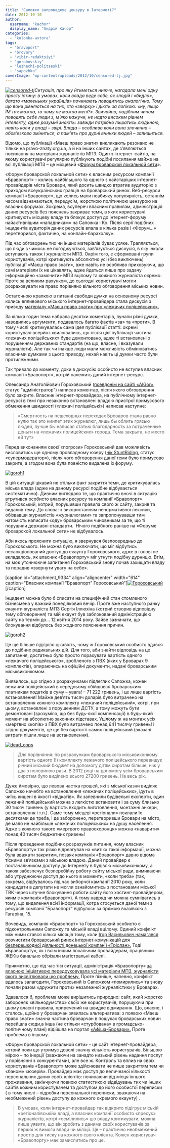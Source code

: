 ```yaml
---
title: "Сапожко запроваджує цензуру в Інтернеті?"
date: 2012-10-10
author: 
  username: "kachor"
  display_name: "Андрій Качор"
categories: 
  - "kolonka-avtora"
tags: 
  - "bravoport"
  - "brovary"
  - "vibir-redaktsiyi"
  - "gorohovskiy"
  - "lezhachi-politseski"
  - "sapozhko"
coverImage: "wp-content/uploads/2012/10/censored-tj.jpg"
---
```


_[![](https://mpz.brovary.org/wp-content/uploads/2012/10/censored-tj.jpg "censored-tj")](https://mpz.brovary.org/wp-content/uploads/2012/10/censored-tj.jpg)Ситуація, про яку йтиметься нижче, нагадала мені одну просту істину: в умовах, коли влада веде себе, як злодій і «бидло», багато «маленьких українців» починають поводитись аналогічно. Тому що вони рівняються на тих, хто «зверху» і діють за логікою: «ну, якщо ЇМ так можна, то чому не можна мені?». Звичайно, подібним чином поводять себе люди з, м’яко кажучи, не надто високим рівнем інтелекту, адже розумні знають: завжди потрібно лишатись людиною, навіть коли у владі – звірі. Влада – особливо коли вона злочинна – обов’язково зміниться, а пам'ять про дурні вчинки людей – залишиться._

Відомо, що публікації «Маєш право знати» викликають резонанс не тільки на pravo-znaty.org.ua, а й на інших сайтах, де з’являються посилання на матеріали журналістів МПЗ. Один з інтернет-сайтів, на якому користувачі регулярно публікують подібні посилання майже на всі публікації МПЗ – це місцевий «[Форум броварской локальной сети](http://city.brovary.net)».

«Форум броварской локальной сети» є власним ресурсом компанії «Бравопорт» - колись найбільшого та одного з найстаріших інтернет-провайдерів міста Бровари, який досить швидко втратив аудиторію з приходом всеукраїнських гравців на броварський ринок. Веб-ресурси компанії «Бравопорт», що колись мали неабияку популярність, останнім часом відзначаються, передусім, жорсткою політичною цензурою на власних форумах. Зокрема, всупереч власним правилам, адміністрація даних ресурсів без пояснень закриває теми, в яких користувачі критикують місцеву владу та блокує доступ до інтернет-форуму найактивнішим «нападникам» на Сапожка і Ко. Після серії подібних інцидентів аудиторія даних ресурсів впала в кілька разів і «Форум…» перетворився, фактично, на «онлайн-барахолку».

Під час обговорень тих чи інших матеріалів буває усяке. Трапляється, що люди з чимось не погоджуються, зав’язується дискусія, в яку інколи вступають також і журналісти МПЗ. Окрім того, є сформовані групи користувачів, котрі критикують абсолютно усі (без виключень) публікації «Маєш право знати», вже навіть не особливо приховуючи, що самі матеріали їх не цікавлять, адже йдеться лише про задачу інформаційно «замочити» МПЗ вцілому та кожного журналіста окремо. Проте за великим рахунком, до сьогодні користувачі могли розраховувати на право порівняно вільного обговорення міських новин.

Остаточною крапкою в питанні свободи думки на основному ресурсі колись впливового міського інтернет-провайдера стала дискусія з приводу [матеріалу «Маєш право знати» про «лежачих поліцейських».](https://mpz.brovary.org/mayzhe-vsi-lezhachi-politseyski-u-brovarah-vstanovleni-z-porushennyam-standartiv/)

За кілька годин тема набрала десятки коментарів, лунали різні думки, наводились аргументи, подавалось багато фактів «за» та «проти». В тому числі критикувалась сама ідея публікації статті: окремі користувачі всерйоз хвилювались, що після цієї публікації частина «лежачих поліцейських» буде демонтовано, адже ті встановлені з порушенням державних стандартів (на що, власне, і вказували журналісти). Але так чи інакше люди мали можливість обмінюватись власними думками з цього приводу, нехай навіть ці думки часто були протилежними.

Так тривало до моменту, доки в дискусію особисто не вступив власник компанії «Бравопорт», котрій належить даний інтернет-ресурс.

Олександр Анатолійович Гороховський ([псевдонім на сайті «AlGor»](http://city.brovary.net/portal/index.php?showuser=49), статус "адміністратор") написав коментар, після якого обговорення було закрите. Власник інтернет-провайдера, на публічному інтернет-ресурсі в темі про незаконно встановлені владою пристрої примусового обмеження швидкості («лежачі поліцейські») написав наступне:

> «Смертность на пешеходных переходах Броваров стала равно нулю так это ниипет этих журналюг, лишь бы облить грязью людей, лучше бы написал статью благодарность за потраченные деньги на «лежачих полицейских» города. Тема закрыта, не место ей тут»

Перед виконанням своєї «погрози» Гороховський дав можливість висловитись ще одному провладному юзеру ([нік StuntRiding,](http://city.brovary.net/portal/index.php?showuser=1164) статус «супермодератор»), після чого обговорення даної теми було примусово закрите, а згодом вона була повністю видалена із форуму.

[![](https://mpz.brovary.org/wp-content/uploads/2012/10/goroh1.jpg "goroh1")](https://mpz.brovary.org/wp-content/uploads/2012/10/goroh1.jpg)

В цій ситуації цікавий не стільки факт закриття теми, де критикувалась міська влада (адже на даному ресурсі подібне відбувається систематично). Дивним виглядало те, що практично вночі в ситуацію втрутився особисто власник ресурсу та компанії «Бравопорт» Гороховський, котрий, порушивши правила свого ж сайту, закрив та видалив тему. До слова: з використанням ненормативної лексики, обізвавши журналістів «журналюгами» та запропонувавши тим натомість написати «оду» броварським чиновникам за те, що ті порушили державні стандарти.  Нічого подібного раніше на «Форуме броварской локальной сети» не відбувалось.

Аби якось прояснити ситуацію, я звернувся безпосередньо до Гороховського. Не можна було виключати, що міг відбутись несанкціонований доступ до екаунту Гороховського, адже в голові не вкладалось, як власник «Бравопорту» міг утнути подібну дурницю. Втім, на моє уточнююче запитання Гороховський знову почав захищати владу та порадив «звернути увагу на себе».

\[caption id="attachment\_9334" align="aligncenter" width="614" caption="Власник компанії "Бравопорт" Гороховський"\][![](https://mpz.brovary.org/wp-content/uploads/2012/10/goroh4.jpg "Гороховський")](https://mpz.brovary.org/wp-content/uploads/2012/10/goroh4.jpg)\[/caption\]

Інцидент можна було б списати на специфічний стан стомленого бізнесмена у важкий понеділковий вечір. Проте вже наступного ранку екаунти журналіста МПЗ Сергія Іллюхіна (котрий створив відповідну тему обговорення) та мій екаунт був заблокований адміністрацією сайту на термін до… 12 квітня 2014 року. Зайве зазначати, що блокування відбулось без жодного пояснення причин.

[![](https://mpz.brovary.org/wp-content/uploads/2012/10/goroh21.jpg "goroh2")](https://mpz.brovary.org/wp-content/uploads/2012/10/goroh21.jpg)

Це ще більше підігріло цікавість, чому ж Гороховський особисто вдався до подібних радикальних дій. Для того, аби знайти відповідь на це запитання, достатньо було просто порахувати вартість одного «лежачого поліцейського», зробленого з ПВХ (яких у Броварах 9 комплектів), опираючись на офіційні документи, надані броварським міськвиконкомом.

Виявилось, що згідно з розрахунками підлеглих Сапожка, кожен лежачий поліцейський в середньому обійшовся броварським платникам податків в суму – увага! – 71 222 гривень, і це лише вартість встановлення! Майже дев’ять тисяч доларів було витрачено на встановлення кожного комплекту «лежачий поліцейський», котрі, при цьому, встановлені з порушенням ДСТУ, а тому можуть бути демонтовані (зрозуміло, що без будь-якої компенсації) в будь-який момент на абсолютно законних підставах. Уцілому ж на монтаж усіх «мертвих «копів» з ПВХ було витрачено понад 641 тисячу гривень! І згідно документів, це ще без вартості самих поліцейський (вказані витрати пішли лише на встановлення).

[![](https://mpz.brovary.org/wp-content/uploads/2012/10/dead_cops.jpg "dead_cops")](https://mpz.brovary.org/wp-content/uploads/2012/10/dead_cops.jpg)

> Для порівняння: по розрахункам броварського міськвиконкому вартість одного (!) комплекту лежачого поліцейського перевищує річний міський бюджет на допомогу дітям сиротам більше, ніж у два з половиною рази. В 2012 році на допомогу усім броварським сиротам було виділено всього 27200 гривень. На весь рік.

Дуже ймовірно, що левова частка грошей, які з міської казни виділяє Сапожко начебто на встановлення «лежачих поліцейських», ідуть в чиїсь кишені в якості «відкатів». Як запевнили будівельні експерти, один лежачий поліцейський можна з легкістю встановити і за суму близько 30 тисяч гривень (у вартість входить виготовлення, монтажні анкери, встановлення і т.п.). Саме тому місцеві «регіонали» поклали їх десятками де треба, і де заборонено, перетворивши Бровари на місто, де мало не найбільше «лежачих поліцейських» на душу населення. Адже з кожного такого «мертвого правоохоронця» можна «наварити» понад 40 тисяч бюджетних гривень!

Після проведення подібних розрахунків питання, чому власник «Бравопорту» так різко відреагував на «витік» такої інформації, можна була вважати закритим, позаяк компанія «Бравопорт» давно відома тісними зв’язками з міською владою. Даний провайдер є постачальником доступу до Інтернету в будівлю міськвиконкому, а також забезпечує безперебійну роботу сайту міської ради, вимикаючи або утруднюючи доступ до нього в моменти, «коли треба» (так, зокрема, відбувалось під час виборчої кампанії 2010 року, коли кандидати в депутати не могли ознайомитись з постановами міської ТВК через штучне блокування роботи сайту його хостинг-провайдером, яким є компанія «Бравопорт»). А тому навряд чи можна сумніватись в тому, що видалення всієї інформації, котра стосується даної теми з ресурсів компанії "Бравопорт" відбулось за прямою вказівкою з Гагаріна, 15.

Вочевидь, компанія «Бравопорт» та Гороховський особисто є підконтрольними Сапожку та міській владі вцілому. Єдиний конфлікт між ними стався кілька місяців тому, коли [Ігор Васильович намагався розчистити броварський ринок інтернет-комунікацій для безперешкодної діяльності донецької компанії «Тріолан».](https://mpz.brovary.org/na-brovari-nasuvayetsya-internet-katastrofa-foto-video/) Тоді «Бравопорту», як і всім іншим локальним провайдерам, працівники ЖЕКів банально обрізали магістральні кабелі.

Прикметно, що під час тієї ситуації, адміністрація «Бравопорту» [за власною ініціативою передруковувала усі матеріали МПЗ, журналісти якого висвітлювали цю проблему.](http://city.brovary.net/portal/index.php?showtopic=104840&hl=Что+нас+ждет) Проте пізніше, напевно, конфлікт вдалось залагодити, Гороховський із Сапожком «помирились» та знову почали разом «дружити проти» незалежної журналістики у Броварах.

Здавалося б, проблема може вирішитись природно: сайт, який жорстко забороняє «вільнодумство» своїх же користувачів, порушуючи при цьому власні правила, приречений на швидке відмирання. Що, власне, і сталось, щойно у броварчан зявилась альтернатива: з появою «Маєш право знати» значна частина броварчан в пошуках броварських новин перейшла сюди,а інша (не стільки «стурбована» в громадсько-політичному плані) відійшла на портал [«Афіша-Бровари».](http://afisha-brovary.net/) Проте проблема в іншому.

«Форум броварской локальной сети» - це сайт інтернет-провайдера, котрий поки що утримує доволі значну кількість користувачів. Більшою мірою – по інерції (зважаючи на занадто низький рівень надання послуг у порівнянні з конкурентами), але все ж. Контроль та вплив на своїх користувачів «Бравопорт» може здійснювати не лише закриттям тем чи «баном» «юзерів». Провайдер має доступ до величезної кількості персональних даних своїх клієнтів: починаючи від місця їхнього проживання, закінчуючи повною статистикою відвідувань тих чи інших сайтів кожним користувачем та доступом до його особистої переписки ( в тому числі – підробки персональної переписки, зважаючи на необмежений рівень доступу до кожного окремого екаунту) .

> В умовах, коли інтернет-провайдер так відкрито підігрує міській «регіоналівській» владі, а власник компанії особисто «пресує» журналістів, котрі «осмілились» цю владу критикувати, можна лише уявити, що він зробить з даними своїх користувачів за першої ж вимоги влади чи міліції. Це – практично необмежений простір для тиску на кожного свого клієнта. Кожен користувач «Бравопорту» має замислитись про це.
